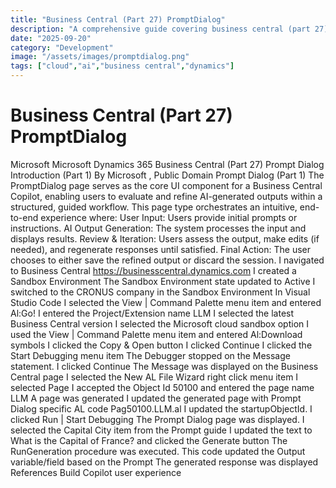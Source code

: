 ```yaml
---
title: "Business Central (Part 27) PromptDialog"
description: "A comprehensive guide covering business central (part 27) promptdialog"
date: "2025-09-20"
category: "Development"
image: "/assets/images/promptdialog.png"
tags: ["cloud","ai","business central","dynamics"]
---
```


# Business Central (Part 27) PromptDialog

Microsoft Microsoft Dynamics 365 Business Central (Part 27) Prompt Dialog Introduction (Part 1) By Microsoft , Public Domain Prompt Dialog (Part 1) The PromptDialog page serves as the core UI component for a Business Central Copilot, enabling users to evaluate and refine AI-generated outputs within a structured, guided workflow. This page type orchestrates an intuitive, end-to-end experience where: User Input: Users provide initial prompts or instructions. AI Output Generation: The system processes the input and displays results. Review & Iteration: Users assess the output, make edits (if needed), and regenerate responses until satisfied. Final Action: The user chooses to either save the refined output or discard the session. I navigated to Business Central https://businesscentral.dynamics.com I created a Sandbox Environment The Sandbox Environment state updated to Active I switched to the CRONUS company in the Sandbox Environment In Visual Studio Code I selected the View | Command Palette menu item and entered Al:Go! I entered the Project/Extension name LLM I selected the latest Business Central version I selected the Microsoft cloud sandbox option I used the View | Command Palette menu item and entered Al:Download symbols I clicked the Copy & Open button I clicked Continue I clicked the Start Debugging menu item The Debugger stopped on the Message statement. I clicked Continue The Message was displayed on the Business Central page I selected the New AL File Wizard right click menu item I selected Page I accepted the Object Id 50100 and entered the page name LLM A page was generated I updated the generated page with Prompt Dialog specific AL code Pag50100.LLM.al I updated the startupObjectId. I clicked Run | Start Debugging The Prompt Dialog page was displayed. I selected the Capital City item from the Prompt guide I updated the text to What is the Capital of France? and clicked the Generate button The RunGeneration procedure was executed. This code updated the Output variable/field based on the Prompt The generated response was displayed References Build Copilot user experience
